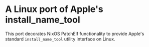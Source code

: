 # A Linux port of Apple's install_name_tool

This port decorates NixOS PatchElf functionality to provide Apple's standard `install_name_tool` utility interface on Linux.

